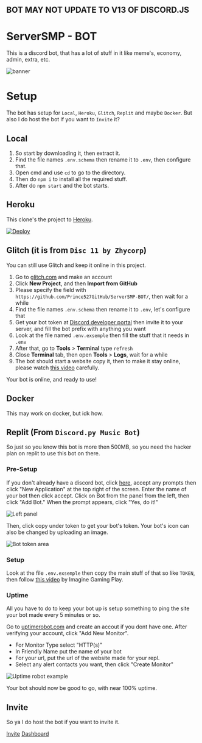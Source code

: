 ## BOT MAY NOT UPDATE TO V13 OF DISCORD.JS

# ServerSMP - BOT

This is a discord bot, that has a lot of stuff in it like meme's, economy, admin, extra, etc.

![banner](https://github.com/Prince527GitHub/ServerSMP-BOT/blob/web/assets/banner-bot.png?raw=true)

# Setup
The bot has setup for `Local`, `Heroku`, `Glitch`, `Replit` and maybe `Docker`. But also I do host the bot if you want to `Invite` it?

## Local
1. So start by downloading it, then extract it.
2. Find the file names `.env.schema` then rename it to `.env`, then configure that.
3. Open cmd and use `cd` to go to the directory.
4. Then do `npm i` to install all the required stuff.
5. After do `npm start` and the bot starts.

## Heroku
This clone's the project to [Heroku](https://heroku.com/).

[![Deploy](https://www.herokucdn.com/deploy/button.svg)](https://heroku.com/deploy)

## Glitch (it is from ```Disc 11 by Zhycorp```)
You can still use Glitch and keep it online in this project.

1. Go to [glitch.com](https://glitch.com) and make an account
2. Click **New Project**, and then **Import from GitHub**
3. Please specify the field with `https://github.com/Prince527GitHub/ServerSMP-BOT/`, then wait for a while
4. Find the file names `.env.schema` then rename it to `.env`, let's configure that
5. Get your bot token at [Discord developer portal](https://discord.com/developers/applications) then invite it to your server, and fill the bot prefix with anything you want
6. Look at the file named `.env.exsemple` then fill the stuff that it needs in `.env`
7. After that, go to **Tools** > **Terminal** type `refresh`
8. Close **Terminal** tab, then open **Tools** > **Logs**, wait for a while
9. The bot should start a website copy it, then to make it stay online, please watch [this video](https://youtu.be/K2nqthN1xKQ?t=551) carefully.

Your bot is online, and ready to use!

## Docker
This may work on docker, but idk how.

## Replit (From `Discord.py Music Bot`)
So just so you know this bot is more then 500MB, so you need the hacker plan on replit to use this bot on there.

### Pre-Setup

If you don't already have a discord bot, click [here](https://discordapp.com/developers/), accept any prompts then click "New Application" at the top right of the screen.  Enter the name of your bot then click accept.  Click on Bot from the panel from the left, then click "Add Bot."  When the prompt appears, click "Yes, do it!"

![Left panel](https://i.imgur.com/hECJYWK.png)

Then, click copy under token to get your bot's token. Your bot's icon can also be changed by uploading an image.

![Bot token area](https://i.imgur.com/da0ktMC.png)

### Setup
Look at the file `.env.exsemple` then copy the main stuff of that so like `TOKEN`, then follow [this video](https://youtu.be/BKlv__1OoGc) by Imagine Gaming Play.

### Uptime

All you have to do to keep your bot up is setup something to ping the site your bot made every 5 minutes or so.

Go to [uptimerobot.com](https://uptimerobot.com/) and create an accout if you dont have one.  After verifying your account, click "Add New Monitor".

+ For Monitor Type select "HTTP(s)"
+ In Friendly Name put the name of your bot
+ For your url, put the url of the website made for your repl.
+ Select any alert contacts you want, then click "Create Monitor"

![Uptime robot example](https://i.imgur.com/Qd9LXEy.png)

Your bot should now be good to go, with near 100% uptime.

## Invite
So ya I do host the bot if you want to invite it.

[Invite](https://discord.com/oauth2/authorize?client_id=778409873573412874&permissions=66579782&scope=bot)
[Dashboard](https://serversmp.botdash.pro/)
